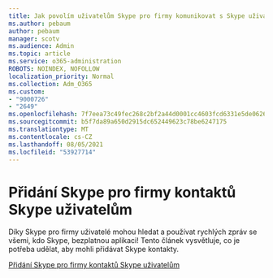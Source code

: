 ```yaml
---
title: Jak povolím uživatelům Skype pro firmy komunikovat s Skype uživateli
ms.author: pebaum
author: pebaum
manager: scotv
ms.audience: Admin
ms.topic: article
ms.service: o365-administration
ROBOTS: NOINDEX, NOFOLLOW
localization_priority: Normal
ms.collection: Adm_O365
ms.custom:
- "9000726"
- "2649"
ms.openlocfilehash: 7f7eea73c49fec268c2bf2a44d0001cc4603fcd6331e5de0626862389f7cc04d
ms.sourcegitcommit: b5f7da89a650d2915dc652449623c78be6247175
ms.translationtype: MT
ms.contentlocale: cs-CZ
ms.lasthandoff: 08/05/2021
ms.locfileid: "53927714"
---
```

# <a name="let-skype-for-business-users-add-skype-contacts"></a>Přidání Skype pro firmy kontaktů Skype uživatelům

Díky Skype pro firmy uživatelé mohou hledat a používat rychlých zpráv se všemi, kdo Skype, bezplatnou aplikaci! Tento článek vysvětluje, co je potřeba udělat, aby mohli přidávat Skype kontakty.

[Přidání Skype pro firmy kontaktů Skype uživatelům](https://docs.microsoft.com/skypeforbusiness/set-up-skype-for-business-online/let-skype-for-business-users-add-skype-contacts)
